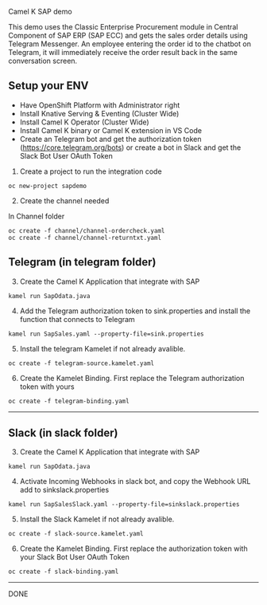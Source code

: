 Camel K SAP demo

This demo uses the Classic Enterprise Procurement module in Central Component  of SAP ERP (SAP ECC) and gets the sales order details using Telegram Messenger. An employee entering the order id to the chatbot on Telegram, it will immediately receive the order result back in the same conversation screen. 


Setup your ENV
--------------

- Have OpenShift Platform with Administrator right
- Install Knative Serving & Eventing (Cluster Wide)
- Install Camel K Operator (Cluster Wide)
- Install Camel K binary or Camel K extension in VS Code
- Create an Telegram bot and get the authorization token (https://core.telegram.org/bots) or create a bot in Slack and get the Slack Bot User OAuth Token


1. Create a project to run the integration code

```
oc new-project sapdemo
```

2. Create the channel needed

In Channel folder

```
oc create -f channel/channel-ordercheck.yaml
oc create -f channel/channel-returntxt.yaml
```

Telegram 
(in telegram folder)
--------------
3. Create the Camel K Application that integrate with SAP

```
kamel run SapOdata.java
```

4. Add the Telegram authorization token to sink.properties and install the function that connects to Telegram

```
kamel run SapSales.yaml --property-file=sink.properties
```

5. Install the telegram Kamelet if not already avalible. 

```
oc create -f telegram-source.kamelet.yaml
```

6. Create the Kamelet Binding. First replace the Telegram authorization token with yours

```
oc create -f telegram-binding.yaml
```
--------------


Slack
(in slack folder)
--------------
3. Create the Camel K Application that integrate with SAP

```
kamel run SapOdata.java
```

4. Activate Incoming Webhooks in slack bot, and copy the Webhook URL add to sinkslack.properties


```
kamel run SapSalesSlack.yaml --property-file=sinkslack.properties
```

5. Install the Slack Kamelet if not already avalible. 

```
oc create -f slack-source.kamelet.yaml
```

6. Create the Kamelet Binding. First replace the  authorization token with your Slack Bot User OAuth Token

```
oc create -f slack-binding.yaml
```
--------------


DONE
